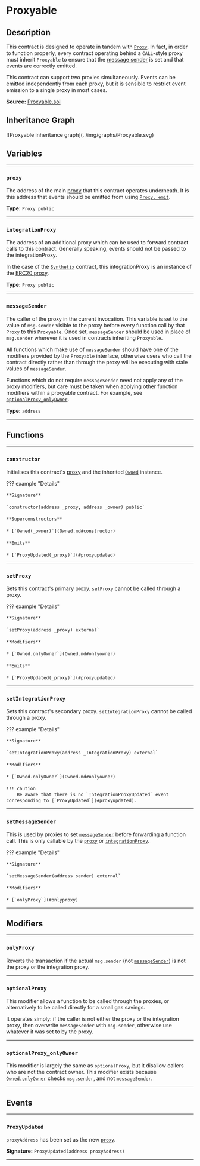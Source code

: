 # Proxyable

## Description

This contract is designed to operate in tandem with [`Proxy`](#Proxy.md).
In fact, in order to function properly, every contract operating behind a `CALL`-style proxy must inherit `Proxyable` to ensure that the [message sender](#messageSender) is set and that events are correctly emitted.

This contract can support two proxies simultaneously. Events can be emitted independently from each proxy, but it is sensible to restrict event emission to a single proxy in most cases.

**Source:** [Proxyable.sol](https://github.com/Synthetixio/synthetix/blob/master/contracts/Proxyable.sol)

<section-sep />

## Inheritance Graph

<centered-image>
    ![Proxyable inheritance graph](../img/graphs/Proxyable.svg)
</centered-image>

<section-sep />

## Variables

---

### `proxy`

The address of the main [proxy](Proxy.md) that this contract operates underneath. It is this address that events should be emitted from using [`Proxy._emit`](Proxy.md#_emit).

**Type:** `Proxy public`

---

### `integrationProxy`

The address of an additional proxy which can be used to forward contract calls to this contract.
Generally speaking, events should not be passed to the integrationProxy.

In the case of the [`Synthetix`](Synthetix.md) contract, this integrationProxy is an instance of the [ERC20 proxy](ProxyERC20.md).

**Type:** `Proxy public`

---

### `messageSender`

The caller of the proxy in the current invocation. This variable is set to the value of `msg.sender` visible to the proxy before every function call by that `Proxy` to this `Proxyable`. Once set, `messageSender` should be used in place of `msg.sender` wherever it is used in contracts inheriting `Proxyable`.

All functions which make use of `messageSender` should have one of the modifiers provided by the `Proxyable` interface, otherwise users who call the contract directly rather than through the proxy will be executing with stale values of `messageSender`.

Functions which do not require `messageSender` need not apply any of the proxy modifiers, but care must be taken when applying other function modifiers within a proxyable contract. For example, see [`optionalProxy_onlyOwner`](#optionalproxy_onlyowner).

**Type:** `address`

---

<section-sep />

## Functions

---

### `constructor`

Initialises this contract's [proxy](#proxy) and the inherited [`Owned`](Owned.md) instance.

??? example "Details"

    **Signature**

    `constructor(address _proxy, address _owner) public`

    **Superconstructors**

    * [`Owned(_owner)`](Owned.md#constructor)

    **Emits**

    * [`ProxyUpdated(_proxy)`](#proxyupdated)

---

### `setProxy`

Sets this contract's primary proxy. `setProxy` cannot be called through a proxy.

??? example "Details"

    **Signature**

    `setProxy(address _proxy) external`

    **Modifiers**

    * [`Owned.onlyOwner`](Owned.md#onlyowner)

    **Emits**

    * [`ProxyUpdated(_proxy)`](#proxyupdated)

---

### `setIntegrationProxy`

Sets this contract's secondary proxy. `setIntegrationProxy` cannot be called through a proxy.

??? example "Details"

    **Signature**

    `setIntegrationProxy(address _IntegrationProxy) external`

    **Modifiers**

    * [`Owned.onlyOwner`](Owned.md#onlyowner)

    !!! caution
        Be aware that there is no `IntegrationProxyUpdated` event corresponding to [`ProxyUpdated`](#proxyupdated).

---

### `setMessageSender`

This is used by proxies to set [`messageSender`](#messageSender) before forwarding a function call. This is only callable by the [`proxy`](#proxy) or [`integrationProxy`](#integrationProxy).

??? example "Details"

    **Signature**
    
    `setMessageSender(address sender) external`

    **Modifiers**

    * [`onlyProxy`](#onlyproxy)

---

<section-sep />

## Modifiers

---

### `onlyProxy`

Reverts the transaction if the actual `msg.sender` (not [`messageSender`](#messagesender)) is not the proxy or the integration proxy.

---

### `optionalProxy`

This modifier allows a function to be called through the proxies, or alternatively to be called directly for a small gas savings.

It operates simply: if the caller is not either the proxy or the integration proxy, then overwrite `messageSender` with `msg.sender`, otherwise use whatever it was set to by the proxy.

---

### `optionalProxy_onlyOwner`

This modifier is largely the same as `optionalProxy`, but it disallow callers who are not the contract owner. This modifier exists because [`Owned.onlyOwner`](Owned.md#onlyowner) checks `msg.sender`, and not `messageSender`.

---

<section-sep />

## Events

---

### `ProxyUpdated`

`proxyAddress` has been set as the new [`proxy`](#proxy).

**Signature:** `ProxyUpdated(address proxyAddress)`

---

<section-sep />
